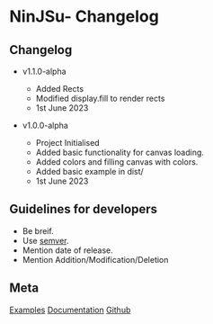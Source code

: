 # NinJSu- Changelog

## Changelog

- v1.1.0-alpha
  - Added Rects
  - Modified display.fill to render rects
  - 1st June 2023

- v1.0.0-alpha
  - Project Initialised
  - Added basic functionality for canvas loading.
  - Added colors and filling canvas with colors.
  - Added basic example in dist/
  - 1st June 2023

## Guidelines for developers

- Be breif.
- Use [semver](https://semver.org/).
- Mention date of release.
- Mention Addition/Modification/Deletion

## Meta

[Examples](./examples/)
[Documentation](./documentation)
[Github](https://github.com/dragsbruh/ninjsu)
